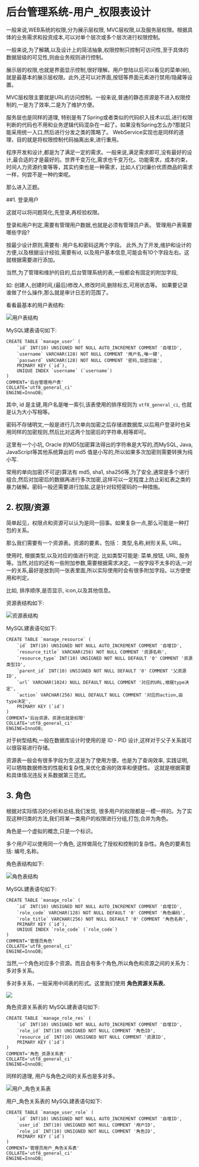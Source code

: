 ﻿# 后台管理系统-用户_权限表设计

一般来说,WEB系统的权限,分为展示层权限, MVC层权限,以及服务层权限。根据具体的业务需求和投资成本,可以对单个层次或多个层次进行权限控制。

一般来说,为了解耦,以及设计上的简洁抽象,权限控制只控制可访问性,至于具体的数据层级的可见性,则由业务规则进行控制。

展示层的权限,也就是界面显示控制,很好理解。用户登陆以后可以看见的菜单(树),就是最基本的展示层权限。此外,还可以对界面,按钮等界面元素进行禁用/隐藏等设置。

MVC层权限主要就是URL的访问控制。一般来说,普通的静态资源是不进入权限控制的,一是为了效率,二是为了维护方便。

服务层也是同样的道理, 特别是有了Spring或者类似的代码织入技术以后,进行权限判断的代码也不用和业务逻辑代码混杂在一起了。如果没有Spring怎么办?那就只能采用统一入口,然后进行分发之类的策略了。 WebService实现也是同样的道理，目的就是将权限控制代码抽离出来,进行重用。

程序开发和设计,都是为了满足一定的需求。一般来说,满足需求即可,没有最好的设计,最合适的才是最好的。世界千变万化,需求也千变万化。功能需求，成本约束，时间人力资源约束等等，其实约束也是一种需求，比如人们对廉价优质商品的需求一样，何尝不是一种约束呢。

那么进入正题。

##1. 登录用户

这就可以将问题简化,先登录,再校验权限。

登录和用户判定,需要有管理用户数据,也就是必须有管理员户表。
管理用户表需要哪些字段?

按最少设计原则,需要有: 用户名和密码这两个字段。
此外,为了开发,维护和设计的方便,以及根据设计经验,需要有id,
以及用户基本信息,可能会有10个字段左右。这就根据需要进行添加。

当然,为了管理和维护的目的,后台管理系统的表,一般都会有固定的附加字段,

如: 创建人,创建时间,(最后)修改人,修改时间,删除标志,可用状态等。
如果要记录谁做了什么操作,那么就是审计日志的范围了。

看看最基本的用户表结构:

![用户表结构](02_01_manage_user.png)

MySQL建表语句如下:

	CREATE TABLE `manage_user` (
		`id` INT(10) UNSIGNED NOT NULL AUTO_INCREMENT COMMENT '自增ID',
		`username` VARCHAR(128) NOT NULL COMMENT '用户名,唯一键',
		`password` VARCHAR(128) NOT NULL COMMENT '密码,加密加盐',
		PRIMARY KEY (`id`),
		UNIQUE INDEX `username` (`username`)
	)
	COMMENT='后台管理用户表'
	COLLATE='utf8_general_ci'
	ENGINE=InnoDB;

其中, id 是主键,用户名是唯一索引,该表使用的排序规则为 `utf8_general_ci`, 也就是认为大小写相等。

密码不存储明文,一般是进行几次单向加密之后存储进数据库,以后用户登录时也采用同样的加密规则,然后比对这两个加密后的字符串,相等即可。

这里有一个小坑, Oracle 的MD5加密算法得出的字符串是大写的,而MySQL, Java, JavaScript等其他系统算出的 md5 值是小写的,所以如果多次加密则需要转换为纯小写. 

常用的单向加密(不可逆)算法有 md5, sha1, sha256等,为了安全,通常是多个进行组合,然后对加密后的数据再进行多次加密,这样可以一定程度上防止彩虹表之类的暴力破解。密码一般还需要进行加盐,这是针对较短密码的一种措施。


## 2. 权限/资源

简单起见，权限点和资源可以认为是同一回事。如果复杂一点,那么可能是一种打包的关系。

那么我们需要有一个资源表。资源的要素，包括： 类型,名称,树形关系, URL。

使用时, 根据类型,以及对应的值进行判定. 比如类型可能是: 菜单,按钮, URL, 服务等。当然,对应的还有一些附加参数,需要根据需求决定。一般字段不太多的话,一对一的关系,最好是放到同一张表里面,所以实际使用时会有很多附加字段。以方便使用和判定。

比如, 排序顺序,是否显示, icon,以及其他信息。

资源表结构如下:

![资源表结构](02_02_manage_resource.png)

MySQL建表语句如下:

	CREATE TABLE `manage_resource` (
		`id` INT(10) UNSIGNED NOT NULL AUTO_INCREMENT COMMENT '自增ID',
		`resource_title` VARCHAR(256) NOT NULL COMMENT '资源名称',
		`resource_type` INT(10) UNSIGNED NOT NULL DEFAULT '0' COMMENT '资源类型ID',
		`parent_id` INT(10) UNSIGNED NOT NULL DEFAULT '0' COMMENT '父资源ID',
		`url` VARCHAR(1024) NULL DEFAULT NULL COMMENT '对应的URL,根据type决定',
		`action` VARCHAR(256) NULL DEFAULT NULL COMMENT '对应的action,由type决定',
		PRIMARY KEY (`id`)
	)
	COMMENT='后台资源，资源也就是权限'
	COLLATE='utf8_general_ci'
	ENGINE=InnoDB;

对于树型结构,一般在数据库设计时使用的是 ID - PID 设计,这样对于父子关系就可以很容易进行存储。

资源表一般会有很多字段为空,这是为了使用方便。也是为了查询效率, 实践证明,可以牺牲数据修改的性能和复杂性,来优化查询的效率和便捷性。 这就是根据需要和具体情况违反关系数据第三范式。


## 3. 角色

根据对实际情况的分析和总结,我们发现, 很多用户的权限都是一模一样的。为了实现这种归类的方法,我们将某一类用户的权限进行分组,打包,合并为角色。

角色是一个虚拟的概念,只是一个标识。

多个用户可以使用同一个角色, 这样做简化了授权和控制的复杂性。角色的要素包括: 编号,名称。

角色表结构如下:

![角色表结构](02_03_manage_role.png)

MySQL建表语句如下:

	CREATE TABLE `manage_role` (
		`id` INT(10) UNSIGNED NOT NULL AUTO_INCREMENT COMMENT '自增ID',
		`role_code` VARCHAR(128) NOT NULL DEFAULT '0' COMMENT '角色编码',
		`role_title` VARCHAR(256) NOT NULL DEFAULT '0' COMMENT '角色名称',
		PRIMARY KEY (`id`),
		UNIQUE INDEX `role_code` (`role_code`)
	)
	COMMENT='管理员角色'
	COLLATE='utf8_general_ci'
	ENGINE=InnoDB;


当然,一个角色对应多个资源。而且会有多个角色,所以角色和资源之间的关系为： 多对多关系。

多对多关系，一般采用中间表的形式。这里我们使用 **角色资源关系表**。

![](02_04_role_res.png)


角色资源关系表的 MySQL建表语句如下:

	CREATE TABLE `manage_role_res` (
		`id` INT(10) UNSIGNED NOT NULL AUTO_INCREMENT COMMENT '自增ID',
		`role_id` INT(10) UNSIGNED NOT NULL COMMENT '角色ID',
		`resource_id` INT(10) UNSIGNED NOT NULL COMMENT '资源ID',
		PRIMARY KEY (`id`)
	)
	COMMENT='角色_资源关系表'
	COLLATE='utf8_general_ci'
	ENGINE=InnoDB;



同样的道理, 用户与角色之间的关系也是多对多。

![用户_角色关系表](02_05_user_role.png)


用户_角色关系表的 MySQL建表语句如下:

	CREATE TABLE `manage_user_role` (
		`id` INT(10) UNSIGNED NOT NULL AUTO_INCREMENT COMMENT '自增ID',
		`user_id` INT(10) UNSIGNED NOT NULL COMMENT '用户ID',
		`role_id` INT(10) UNSIGNED NOT NULL COMMENT '角色ID',
		PRIMARY KEY (`id`)
	)
	COMMENT='管理员用户_角色关系表'
	COLLATE='utf8_general_ci'
	ENGINE=InnoDB;